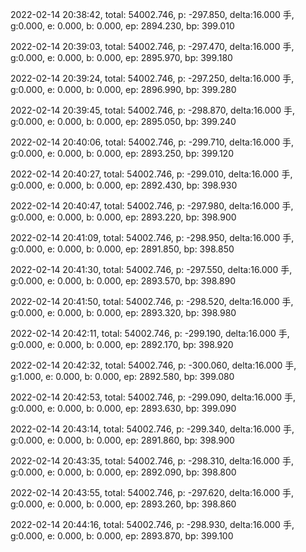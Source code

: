 2022-02-14 20:38:42, total: 54002.746, p: -297.850, delta:16.000 手, g:0.000, e: 0.000, b: 0.000, ep: 2894.230, bp: 399.010

2022-02-14 20:39:03, total: 54002.746, p: -297.470, delta:16.000 手, g:0.000, e: 0.000, b: 0.000, ep: 2895.970, bp: 399.180

2022-02-14 20:39:24, total: 54002.746, p: -297.250, delta:16.000 手, g:0.000, e: 0.000, b: 0.000, ep: 2896.990, bp: 399.280

2022-02-14 20:39:45, total: 54002.746, p: -298.870, delta:16.000 手, g:0.000, e: 0.000, b: 0.000, ep: 2895.050, bp: 399.240

2022-02-14 20:40:06, total: 54002.746, p: -299.710, delta:16.000 手, g:0.000, e: 0.000, b: 0.000, ep: 2893.250, bp: 399.120

2022-02-14 20:40:27, total: 54002.746, p: -299.010, delta:16.000 手, g:0.000, e: 0.000, b: 0.000, ep: 2892.430, bp: 398.930

2022-02-14 20:40:47, total: 54002.746, p: -297.980, delta:16.000 手, g:0.000, e: 0.000, b: 0.000, ep: 2893.220, bp: 398.900

2022-02-14 20:41:09, total: 54002.746, p: -298.950, delta:16.000 手, g:0.000, e: 0.000, b: 0.000, ep: 2891.850, bp: 398.850

2022-02-14 20:41:30, total: 54002.746, p: -297.550, delta:16.000 手, g:0.000, e: 0.000, b: 0.000, ep: 2893.570, bp: 398.890

2022-02-14 20:41:50, total: 54002.746, p: -298.520, delta:16.000 手, g:0.000, e: 0.000, b: 0.000, ep: 2893.320, bp: 398.980

2022-02-14 20:42:11, total: 54002.746, p: -299.190, delta:16.000 手, g:0.000, e: 0.000, b: 0.000, ep: 2892.170, bp: 398.920

2022-02-14 20:42:32, total: 54002.746, p: -300.060, delta:16.000 手, g:1.000, e: 0.000, b: 0.000, ep: 2892.580, bp: 399.080

2022-02-14 20:42:53, total: 54002.746, p: -299.090, delta:16.000 手, g:0.000, e: 0.000, b: 0.000, ep: 2893.630, bp: 399.090

2022-02-14 20:43:14, total: 54002.746, p: -299.340, delta:16.000 手, g:0.000, e: 0.000, b: 0.000, ep: 2891.860, bp: 398.900

2022-02-14 20:43:35, total: 54002.746, p: -298.310, delta:16.000 手, g:0.000, e: 0.000, b: 0.000, ep: 2892.090, bp: 398.800

2022-02-14 20:43:55, total: 54002.746, p: -297.620, delta:16.000 手, g:0.000, e: 0.000, b: 0.000, ep: 2893.260, bp: 398.860

2022-02-14 20:44:16, total: 54002.746, p: -298.930, delta:16.000 手, g:0.000, e: 0.000, b: 0.000, ep: 2893.870, bp: 399.100